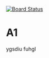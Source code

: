 [![Board Status](https://codedev.ms/v-wexu1/9ab3f4f9-b166-4515-8fde-0be3ca4e8a82/11f944fe-3b05-4880-8643-47f07e3a16fe/_apis/work/boardbadge/c0125113-029c-4c01-ac19-11cc86b0bcfd)](https://codedev.ms/v-wexu1/9ab3f4f9-b166-4515-8fde-0be3ca4e8a82/_boards/board/t/11f944fe-3b05-4880-8643-47f07e3a16fe/Microsoft.RequirementCategory)
# A1
ygsdiu fuhgl
